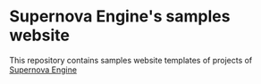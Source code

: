 # Supernova Engine's samples website

This repository contains samples website templates of projects of [Supernova Engine](http://supernovaengine.org)